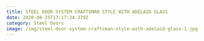 ```yaml
---
title: STEEL DOOR SYSTEM CRAFTSMAN STYLE WITH ADELAID GLASS
date: 2020-08-25T17:17:24.379Z
category: Steel Doors
image: /img/steel-door-system-craftsman-style-with-adelaid-glass-1.jpg
---
```

